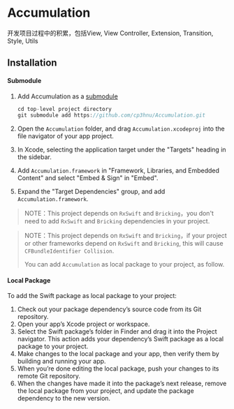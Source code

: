 # Accumulation

开发项目过程中的积累，包括View, View Controller, Extension, Transition, Style, Utils

## Installation

#### Submodule

1.  Add Accumulation as a [submodule](http://git-scm.com/docs/git-submodule)

    ```swift
    cd top-level project directory
    git submodule add https://github.com/cp3hnu/Accumulation.git
    ```

2. Open the `Accumulation` folder, and drag `Accumulation.xcodeproj` into the file navigator of your app project.

3. In Xcode, selecting the application target under the "Targets" heading in the sidebar.

4. Add `Accumulation.framework` in "Framework, Libraries, and Embedded Content" and select "Embed & Sign" in "Embed".

5. Expand the "Target Dependencies" group, and add `Accumulation.framework`.

> NOTE：This project depends on `RxSwift` and `Bricking`，you don't need to add `RxSwift` and `Bricking` dependencies in your project.

> NOTE：This project depends on `RxSwift` and `Bricking`，if your project or other frameworks  depend on  `RxSwift` and `Bricking`, this will cause `CFBundleIdentifier Collision`. 
>
> You can add `Accumulation` as local package to your project, as follow.

#### Local Package

To add the Swift package as local package to your project:

1. Check out your package dependency’s source code from its Git repository. 
2. Open your app’s Xcode project or workspace.
3. Select the Swift package’s folder in Finder and drag it into the Project navigator. This action adds your dependency’s Swift package as a local package to your project.
4. Make changes to the local package and your app, then verify them by building and running your app.
5. When you’re done editing the local package, push your changes to its remote Git repository.
6. When the changes have made it into the package’s next release, remove the local package from your project, and update the package dependency to the new version.


